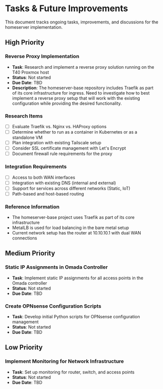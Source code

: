# Tasks & Future Improvements

This document tracks ongoing tasks, improvements, and discussions for the homeserver implementation.

## High Priority

### Reverse Proxy Implementation

- **Task**: Research and implement a reverse proxy solution running on the T40 Proxmox host
- **Status**: Not started
- **Due Date**: TBD
- **Description**: 
  The homeserver-base repository includes Traefik as part of its core infrastructure for ingress. Need to investigate how to best implement a reverse proxy setup that will work with the existing configuration while providing the desired functionality.

### Research Items
- [ ] Evaluate Traefik vs. Nginx vs. HAProxy options
- [ ] Determine whether to run as a container in Kubernetes or as a standalone VM
- [ ] Plan integration with existing Tailscale setup
- [ ] Consider SSL certificate management with Let's Encrypt
- [ ] Document firewall rule requirements for the proxy

### Integration Requirements
- [ ] Access to both WAN interfaces
- [ ] Integration with existing DNS (internal and external)
- [ ] Support for services across different networks (Static, IoT)
- [ ] Path-based and host-based routing

### Reference Information
- The homeserver-base project uses Traefik as part of its core infrastructure
- MetalLB is used for load balancing in the bare metal setup
- Current network setup has the router at 10.10.10.1 with dual WAN connections

## Medium Priority

### Static IP Assignments in Omada Controller
- **Task**: Implement static IP assignments for all access points in the Omada controller
- **Status**: Not started
- **Due Date**: TBD

### Create OPNsense Configuration Scripts
- **Task**: Develop initial Python scripts for OPNsense configuration management
- **Status**: Not started
- **Due Date**: TBD

## Low Priority

### Implement Monitoring for Network Infrastructure
- **Task**: Set up monitoring for router, switch, and access points
- **Status**: Not started
- **Due Date**: TBD
